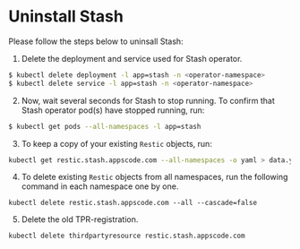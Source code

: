 # Uninstall Stash
Please follow the steps below to uninsall Stash:

1. Delete the deployment and service used for Stash operator.
```sh
$ kubectl delete deployment -l app=stash -n <operator-namespace>
$ kubectl delete service -l app=stash -n <operator-namespace>
```

2. Now, wait several seconds for Stash to stop running. To confirm that Stash operator pod(s) have stopped running, run:
```sh
$ kubectl get pods --all-namespaces -l app=stash
```

3. To keep a copy of your existing `Restic` objects, run:
```sh
kubectl get restic.stash.appscode.com --all-namespaces -o yaml > data.yaml
```

4. To delete existing `Restic` objects from all namespaces, run the following command in each namespace one by one.
```
kubectl delete restic.stash.appscode.com --all --cascade=false
```

5. Delete the old TPR-registration.
```sh
kubectl delete thirdpartyresource restic.stash.appscode.com
```
